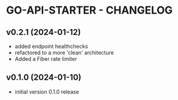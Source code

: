 # GO-API-STARTER - CHANGELOG

## v0.2.1 (2024-01-12)

- added endpoint healthchecks
- refactored to a more 'clean' architecture
- Added a Fiber rate limiter

## v0.1.0 (2024-01-10)

- initial version 0.1.0 release

